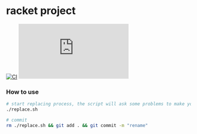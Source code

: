 # racket project

[![CI](https://github.com/dannypsnl/minitt/actions/workflows/test.yml/badge.svg)](https://github.com/dannypsnl/minitt/actions/workflows/test.yml)
[![Coverage](https://badgen.net/https/dannypsnl.github.io/minitt/coverage/badge.json)](https://dannypsnl.github.io/minitt/coverage)

### How to use

```sh
# start replacing process, the script will ask some problems to make your project
./replace.sh

# commit
rm ./replace.sh && git add . && git commit -m "rename"
```
